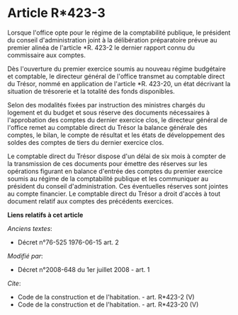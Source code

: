 # Article R*423-3

Lorsque l'office opte pour le régime de la comptabilité publique, le président du conseil d'administration joint à la
délibération préparatoire prévue au premier alinéa de l'article *R. 423-2 le dernier rapport connu du commissaire aux
comptes. 

Dès l'ouverture du premier exercice soumis au nouveau régime budgétaire et comptable, le directeur général de l'office
transmet au comptable direct du Trésor, nommé en application de l'article *R. 423-20, un état décrivant la situation de
trésorerie et la totalité des fonds disponibles. 

Selon des modalités fixées par instruction des ministres chargés du logement et du budget et sous réserve des documents
nécessaires à l'approbation des comptes du dernier exercice clos, le directeur général de l'office remet au comptable direct
du Trésor la balance générale des comptes, le bilan, le compte de résultat et les états de développement des soldes des
comptes de tiers du dernier exercice clos. 

Le comptable direct du Trésor dispose d'un délai de six mois à compter de la transmission de ces documents pour émettre des
réserves sur les opérations figurant en balance d'entrée des comptes du premier exercice soumis au régime de la comptabilité
publique et les communiquer au président du conseil d'administration. Ces éventuelles réserves sont jointes au compte
financier. Le comptable direct du Trésor a droit d'accès à tout document relatif aux comptes des précédents exercices.

**Liens relatifs à cet article**

_Anciens textes_:

  - Décret n°76-525 1976-06-15 art. 2

_Modifié par_:

  - Décret n°2008-648 du 1er juillet 2008 - art. 1

_Cite_:

  - Code de la construction et de l'habitation. - art. R*423-2 (V)
  - Code de la construction et de l'habitation. - art. R*423-20 (V)
